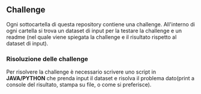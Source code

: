 ## Challenge 

Ogni sottocartella di questa repository contiene una challenge. All'interno di ogni cartella si trova un dataset di input per la testare la challenge e un readme (nel quale viene spiegata la challenge e il risultato rispetto al dataset di input).

### Risoluzione delle challenge  

Per risolvere la challenge è necessario scrivere uno script in **JAVA/PYTHON** che prenda input il dataset e risolva il problema dato(print a console del risultato, stampa su file, o come si preferisce).
